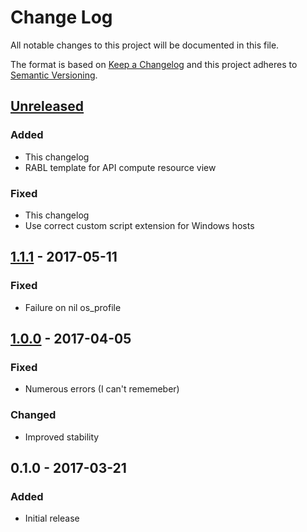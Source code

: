# Change Log
All notable changes to this project will be documented in this file.

The format is based on [Keep a Changelog](http://keepachangelog.com/)
and this project adheres to [Semantic Versioning](http://semver.org/).

## [Unreleased]
### Added
- This changelog
- RABL template for API compute resource view
### Fixed
- This changelog
- Use correct custom script extension for Windows hosts

## [1.1.1] - 2017-05-11
### Fixed
- Failure on nil os_profile

## [1.0.0] - 2017-04-05
### Fixed
- Numerous errors (I can't rememeber)
### Changed
- Improved stability

## 0.1.0 - 2017-03-21
### Added
- Initial release


[Unreleased]: https://github.com/01100010011001010110010101110000/foreman_azure_rm/compare/v1.1.1...HEAD
[1.1.1]: https://github.com/01100010011001010110010101110000/foreman_azure_rm/compare/v1.0.0...v1.1.1
[1.0.0]: https://github.com/01100010011001010110010101110000/foreman_azure_rm/compare/v0.1.0...v1.0.0
